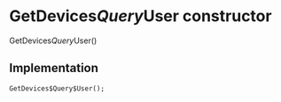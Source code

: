 


# GetDevices$Query$User constructor







GetDevices$Query$User()





## Implementation

```dart
GetDevices$Query$User();
```







